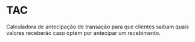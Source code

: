 # TAC
Calculadora de antecipação de transação para que clientes saibam quais valores receberão caso optem por antecipar um recebimento.
